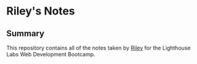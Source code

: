 # Riley's Notes

## Summary

This repository contains all of the notes taken by [Riley](https://github.com/rileyjfournier) for the Lighthouse Labs Web Development Bootcamp.

